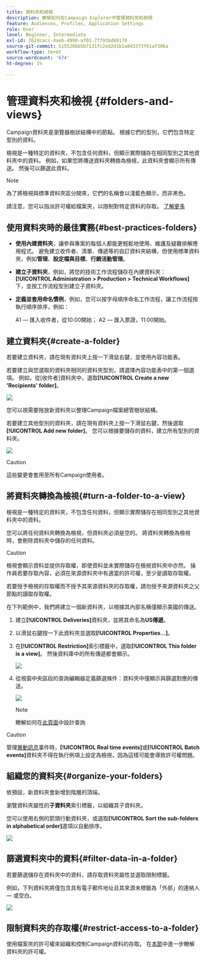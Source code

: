 ```yaml
---
title: 資料夾和檢視
description: 瞭解如何在Campaign Explorer中管理資料夾和檢視
feature: Audiences, Profiles, Application Settings
role: User
level: Beginner, Intermediate
exl-id: 762dcacc-4aeb-4990-af01-7f793bd69170
source-git-commit: 515520bb5b7131fc2ed2d1b2a843373f01af306a
workflow-type: tm+mt
source-wordcount: '674'
ht-degree: 1%

---
```


# 管理資料夾和檢視 {#folders-and-views}

Campaign資料夾是瀏覽器樹狀結構中的節點。 根據它們的型別，它們包含特定型別的資料。

檢視是一種特定的資料夾，不包含任何資料，但顯示實際儲存在相同型別之其他資料夾中的資料。 例如，如果您將傳送資料夾轉換為檢視，此資料夾會顯示所有傳送。 然後可以篩選此資料。


>[!NOTE]
>為了將檢視與標準資料夾區分開來，它們的名稱會以淺藍色顯示，而非黑色。
>

請注意，您可以指派許可權給檔案夾，以限制對特定資料的存取。 [了解更多](#restrict-access-to-a-folder)

## 使用資料夾時的最佳實務{#best-practices-folders}

* **使用內建資料夾**，讓參與專案的每個人都能更輕鬆地使用、維護及疑難排解應用程式。 避免建立收件者、清單、傳遞等的自訂資料夾結構，但使用標準資料夾，例如&#x200B;**管理**、**設定檔與目標**、**行銷活動管理**。

* **建立子資料夾**，例如，將您的技術工作流程儲存在內建資料夾： **[!UICONTROL Administration > Production > Technical Workflows]**&#x200B;下，並按工作流程型別建立子資料夾。

* **定義並套用命名慣例**，例如，您可以按字母順序命名工作流程，讓工作流程按執行順序排序，例如：

  A1 — 匯入收件者，從10:00開始；
A2 — 匯入票證，11:00開始。

## 建立資料夾{#create-a-folder}

若要建立資料夾，請在現有資料夾上按一下滑鼠右鍵，並使用內容功能表。

若要建立與您選取的資料夾相同的資料夾型別，請選擇內容功能表中的第一個選項。 例如，從[收件者]資料夾中，選取&#x200B;**[!UICONTROL Create a new 'Recipients' folder]**。

![](assets/create-recipient-folder.png)

您可以視需要拖放新資料夾以整理Campaign檔案總管樹狀結構。

若要建立其他型別的資料夾，請在現有資料夾上按一下滑鼠右鍵，然後選取&#x200B;**[!UICONTROL Add new folder]**。 您可以根據要儲存的資料，建立所有型別的資料夾。

![](assets/add-new-folder.png)

>[!CAUTION]
>這些變更會套用至所有Campaign使用者。
>

## 將資料夾轉換為檢視{#turn-a-folder-to-a-view}

檢視是一種特定的資料夾，不包含任何資料，但顯示實際儲存在相同型別之其他資料夾中的資料。

您可以將任何資料夾轉換為檢視，但資料夾必須是空的。 將資料夾轉換為檢視時，會刪除資料夾中儲存的任何資料。

>[!CAUTION]
>
>檢視會顯示資料並提供存取權，即使資料並未實際儲存在檢視資料夾中亦然。 操作員若要存取內容，必須在來源資料夾中有適當的許可權，至少是讀取存取權。
>
>若要授予檢視的存取權而不授予其來源資料夾的存取權，請勿授予來源資料夾之父節點的讀取存取權。

在下列範例中，我們將建立一個新資料夾，以根據其內部名稱僅顯示美國的傳送。

1. 建立&#x200B;**[!UICONTROL Deliveries]**&#x200B;資料夾，並將其命名為&#x200B;**US傳遞**。
1. 以滑鼠右鍵按一下此資料夾並選取&#x200B;**[!UICONTROL Properties...]**。
1. 在&#x200B;**[!UICONTROL Restriction]**&#x200B;索引標籤中，選取&#x200B;**[!UICONTROL This folder is a view]**。 然後資料庫中的所有傳遞都會顯示。

   ![](assets/this-folder-is-a-view.png)

1. 從視窗中央區段的查詢編輯器定義篩選條件：資料夾中僅顯示與篩選對應的傳送。

   ![](assets/filter-view.png)

   >[!NOTE]
   >
   >瞭解如何在[此頁面](create-filters.md#advanced-filters)中設計查詢


>[!CAUTION]
>
>管理[異動訊息](../send/transactional.md)事件時，**[!UICONTROL Real time events]**&#x200B;或&#x200B;**[!UICONTROL Batch events]**&#x200B;資料夾不得在執行例項上設定為檢視，因為這樣可能會導致許可權問題。

## 組織您的資料夾{#organize-your-folders}

依預設，新資料夾會新增到階層的頂端。

瀏覽資料夾屬性的&#x200B;**子資料夾**&#x200B;索引標籤，以組織其子資料夾。

您可以使用右側的箭頭行動資料夾，或選取&#x200B;**[!UICONTROL Sort the sub-folders in alphabetical order]**&#x200B;選項以自動排序。

![](assets/sort-folders.png)


## 篩選資料夾中的資料{#filter-data-in-a-folder}

若要篩選儲存在資料夾中的資料，請存取資料夾屬性並選取限制標籤。

例如，下列資料夾將僅包含具有電子郵件地址且其來源未標籤為「外部」的連絡人 — 或空白。

![](assets/add-a-filter-to-a-folder.png)


## 限制資料夾的存取權{#restrict-access-to-a-folder}

使用檔案夾的許可權來組織和控制Campaign資料的存取。 在[本節](../start/folder-permissions.md)中進一步瞭解資料夾的許可權。
